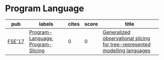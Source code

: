 # Program Language

|pub|labels|cites|score|title|
|---|------|-----|-----|-----|
|[FSE'17](https://dblp.org/db/conf/sigsoft/fse2017.html)|[Program-Language](Program-Language.md), [Program-Slicing](Program-Slicing.md)|0|0|[Generalized observational slicing for tree-represented modelling languages](https://scholar.google.com/scholar?q=Generalized+observational+slicing+for+tree-represented+modelling+languages)|
